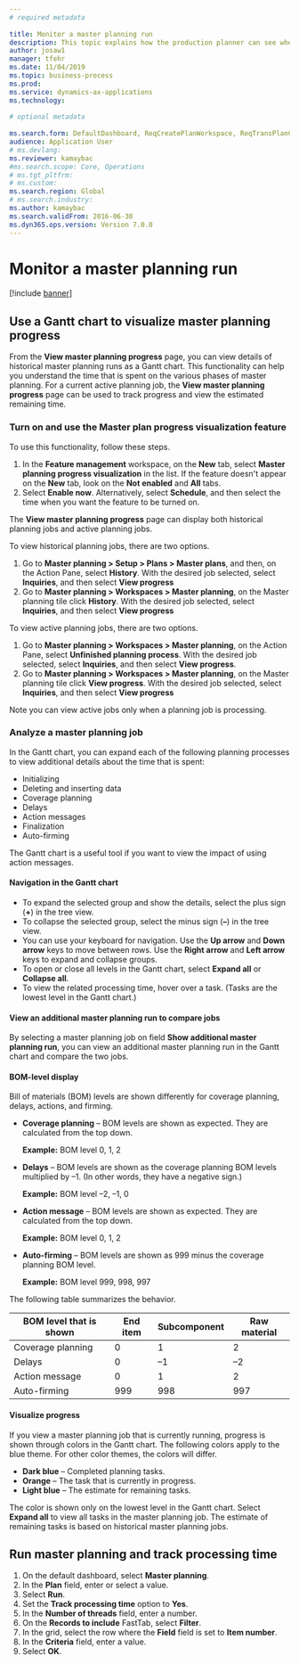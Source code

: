 ```yaml
--- 
# required metadata 
 
title: Monitor a master planning run
description: This topic explains how the production planner can see whether a master planning run is in progress. 
author: josaw1
manager: tfehr 
ms.date: 11/04/2019
ms.topic: business-process 
ms.prod:  
ms.service: dynamics-ax-applications 
ms.technology:  
 
# optional metadata 
 
ms.search.form: DefaultDashboard, ReqCreatePlanWorkspace, ReqTransPlanCard, SysQueryForm, InventItemIdLookupSimple, ReqLog, ReqProcessTaskTrace
audience: Application User 
# ms.devlang:  
ms.reviewer: kamaybac
#ms.search.scope: Core, Operations 
# ms.tgt_pltfrm:  
# ms.custom:  
ms.search.region: Global
# ms.search.industry: 
ms.author: kamaybac
ms.search.validFrom: 2016-06-30 
ms.dyn365.ops.version: Version 7.0.0 
---
```


# Monitor a master planning run

[!include [banner](../../includes/banner.md)]

## Use a Gantt chart to visualize master planning progress

From the **View master planning progress** page, you can view details of historical master planning runs as a Gantt chart. This functionality can help you understand the time that is spent on the various phases of master planning. For a current active planning job, the **View master planning progress** page can be used to track progress and view the estimated remaining time.

### Turn on and use the Master plan progress visualization feature

To use this functionality, follow these steps.

1. In the **Feature management** workspace, on the **New** tab, select **Master planning progress visualization** in the list. If the feature doesn't appear on the **New** tab, look on the **Not enabled** and **All** tabs.
1. Select **Enable now**. Alternatively, select **Schedule**, and then select the time when you want the feature to be turned on.

The **View master planning progress** page can display both historical planning jobs and active planning jobs. 

To view historical planning jobs, there are two options. 

1. Go to **Master planning \> Setup \> Plans \> Master plans**, and then, on the Action Pane, select **History**. With the desired job selected, select **Inquiries**,  and then select **View progress**
1. Go to **Master planning \> Workspaces \> Master planning**, on the Master planning tile click **History**. With the desired job selected, select **Inquiries**,  and then select **View progress**

To view active planning jobs, there are two options. 
1. Go to **Master planning \> Workspaces \> Master planning**, on the Action Pane, select **Unfinished planning process**. With the desired job selected, select **Inquiries**,  and then select **View progress**.
1. Go to **Master planning \> Workspaces \> Master planning**, on the Master planning tile click **View progress**. With the desired job selected, select **Inquiries**,  and then select **View progress**

Note you can view active jobs only when a planning job is processing.

### Analyze a master planning job

In the Gantt chart, you can expand each of the following planning processes to view additional details about the time that is spent:

- Initializing
- Deleting and inserting data
- Coverage planning
- Delays
- Action messages
- Finalization
- Auto-firming

The Gantt chart is a useful tool if you want to view the impact of using action messages.

#### Navigation in the Gantt chart

- To expand the selected group and show the details, select the plus sign (**+**) in the tree view.
- To collapse the selected group, select the minus sign (**–**) in the tree view.
- You can use your keyboard for navigation. Use the **Up arrow** and **Down arrow** keys to move between rows. Use the **Right arrow** and **Left arrow** keys to expand and collapse groups.
- To open or close all levels in the Gantt chart, select **Expand all** or **Collapse all**.
- To view the related processing time, hover over a task. (Tasks are the lowest level in the Gantt chart.)

#### View an additional master planning run to compare jobs

By selecting a master planning job on field **Show additional master planning run**, you can view an additional master planning run in the Gantt chart and compare the two jobs.

#### BOM-level display

Bill of materials (BOM) levels are shown differently for coverage planning, delays, actions, and firming.

- **Coverage planning** – BOM levels are shown as expected. They are calculated from the top down.

    **Example:** BOM level 0, 1, 2

- **Delays** – BOM levels are shown as the coverage planning BOM levels multiplied by –1. (In other words, they have a negative sign.)

    **Example:** BOM level –2, –1, 0

- **Action message** – BOM levels are shown as expected. They are calculated from the top down.

    **Example:** BOM level 0, 1, 2

- **Auto-firming** – BOM levels are shown as 999 minus the coverage planning BOM level.

    **Example:** BOM level 999, 998, 997

The following table summarizes the behavior.

| BOM level that is shown | End item | Subcomponent | Raw material |
|---|---|---|---|
| Coverage planning | 0 | 1 | 2 |
| Delays | 0 | –1 | –2 |
| Action message | 0 | 1 | 2 |
| Auto-firming | 999 | 998 | 997 |

#### Visualize progress

If you view a master planning job that is currently running, progress is shown through colors in the Gantt chart. The following colors apply to the blue theme. For other color themes, the colors will differ.

- **Dark blue** – Completed planning tasks.
- **Orange** – The task that is currently in progress.
- **Light blue** – The estimate for remaining tasks.

The color is shown only on the lowest level in the Gantt chart. Select **Expand all** to view all tasks in the master planning job. The estimate of remaining tasks is based on historical master planning jobs.

## Run master planning and track processing time

1. On the default dashboard, select **Master planning**.
1. In the **Plan** field, enter or select a value.
1. Select **Run**.
1. Set the **Track processing time** option to **Yes**.
1. In the **Number of threads** field, enter a number.
1. On the **Records to include** FastTab, select **Filter**.
1. In the grid, select the row where the **Field** field is set to **Item number**.
1. In the **Criteria** field, enter a value.
1. Select **OK**.

